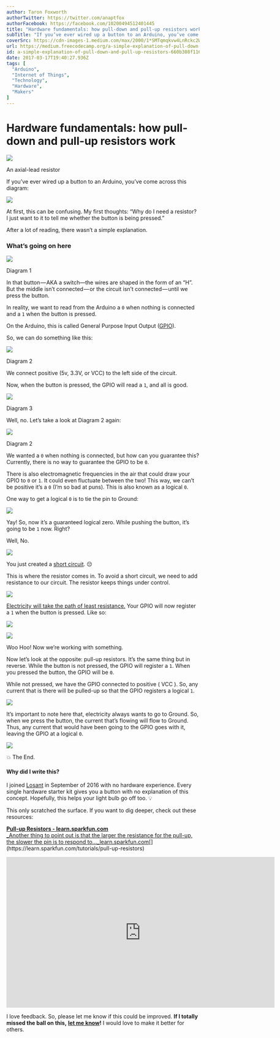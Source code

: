 ```yaml
---
author: Taron Foxworth
authorTwitter: https://twitter.com/anaptfox
authorFacebook: https://facebook.com/10200494512401445
title: "Hardware fundamentals: how pull-down and pull-up resistors work"
subTitle: "If you’ve ever wired up a button to an Arduino, you’ve come across this diagram:..."
coverSrc: https://cdn-images-1.medium.com/max/2000/1*SMTqmqkvw4LnRckc2Wj9RQ.jpeg
url: https://medium.freecodecamp.org/a-simple-explanation-of-pull-down-and-pull-up-resistors-660b308f116a
id: a-simple-explanation-of-pull-down-and-pull-up-resistors-660b308f116a
date: 2017-03-17T19:40:27.936Z
tags: [
  "Arduino",
  "Internet of Things",
  "Technology",
  "Hardware",
  "Makers"
]
---
```

# Hardware fundamentals: how pull-down and pull-up resistors work







![](https://cdn-images-1.medium.com/max/2000/1*SMTqmqkvw4LnRckc2Wj9RQ.jpeg)

An axial-lead resistor







If you’ve ever wired up a button to an Arduino, you’ve come across this diagram:



![](https://cdn-images-1.medium.com/max/1600/1*h1oB-dIKV2rNW3l05jOTOQ.png)



At first, this can be confusing. My first thoughts: “Why do I need a resistor? I just want to it to tell me whether the button is being pressed.”

After a lot of reading, there wasn’t a simple explanation.

### What’s going on here



![](https://cdn-images-1.medium.com/max/1600/1*0voPrAar5qTG7c6OR76RIA.png)

Diagram 1



In that button — AKA a switch—the wires are shaped in the form of an “H”. But the middle isn’t connected — or the circuit isn’t connected — until we press the button.

In reality, we want to read from the Arduino a `0` when nothing is connected and a `1` when the button is pressed.

On the Arduino, this is called General Purpose Input Output ([GPIO](https://en.wikipedia.org/wiki/General-purpose_input/output)).

So, we can do something like this:



![](https://cdn-images-1.medium.com/max/1600/1*dtatSwNEmWLRTZYOSjCYNQ.png)

Diagram 2



We connect positive (5v, 3.3V, or VCC) to the left side of the circuit.

Now, when the button is pressed, the GPIO will read a `1`, and all is good.



![](https://cdn-images-1.medium.com/max/1600/1*ZbkKPisOF90rGU1IQPdsbg.png)

Diagram 3



Well, no. Let’s take a look at Diagram 2 again:



![](https://cdn-images-1.medium.com/max/1600/1*dtatSwNEmWLRTZYOSjCYNQ.png)

Diagram 2



We wanted a `0` when nothing is connected, but how can you guarantee this? Currently, there is no way to guarantee the GPIO to be `0`.

There is also electromagnetic frequencies in the air that could draw your GPIO to `0` or `1`. It could even fluctuate between the two! This way, we can’t be positive it’s a `0` (I’m so bad at puns). This is also known as a logical `0`.

One way to get a logical `0` is to tie the pin to Ground:



![](https://cdn-images-1.medium.com/max/1600/1*cJjDJqreMcQcO0a1iLamWw.png)



Yay! So, now it’s a guaranteed logical zero. While pushing the button, it’s going to be `1` now. Right?

Well, No.



![](https://cdn-images-1.medium.com/max/1600/1*-3LZgddTwMxydhvBBcis_A.png)



You just created a [short circuit](https://en.wikipedia.org/wiki/Short_circuit). 😔

This is where the resistor comes in. To avoid a short circuit, we need to add resistance to our circuit. The resistor keeps things under control.



![](https://cdn-images-1.medium.com/max/1600/1*aeuKcZcDrmjyRL932RrLGw.png)



[Electricity will take the path of least resistance.](http://ecmweb.com/content/path-least-resistance) Your GPIO will now register a `1` when the button is pressed. Like so:



![](https://cdn-images-1.medium.com/max/1600/1*ztqcYi6zpfoMGFFSsGUjNA.png)





![](https://cdn-images-1.medium.com/max/1600/1*0lK8NtZapeKPBVVBUWFGBA.gif)



Woo Hoo! Now we’re working with something.

Now let’s look at the opposite: pull-up resistors. It’s the same thing but in reverse. While the button is not pressed, the GPIO will register a `1`. When you pressed the button, the GPIO will be `0`.

While not pressed, we have the GPIO connected to positive ( VCC ). So, any current that is there will be pulled-up so that the GPIO registers a logical `1`.



![](https://cdn-images-1.medium.com/max/1600/1*GfaViEPlJDA9WQLlN9m3kQ.png)



It’s important to note here that, electricity always wants to go to Ground. So, when we press the button, the current that’s flowing will flow to Ground. Thus, any current that would have been going to the GPIO goes with it, leaving the GPIO at a logical `0`.



![](https://cdn-images-1.medium.com/max/1600/1*KrxhpNRUCwWo-3MtOWmDEg.png)



💥 The End.

#### Why did I write this?

I joined [Losant](https://losant.com) in September of 2016 with no hardware experience. Every single hardware starter kit gives you a button with no explanation of this concept. Hopefully, this helps your light bulb go off too. 💡

This only scratched the surface. If you want to dig deeper, check out these resources:

[**Pull-up Resistors - learn.sparkfun.com**  
_Another thing to point out is that the larger the resistance for the pull-up, the slower the pin is to respond to…_learn.sparkfun.com](https://learn.sparkfun.com/tutorials/pull-up-resistors "https://learn.sparkfun.com/tutorials/pull-up-resistors")[](https://learn.sparkfun.com/tutorials/pull-up-resistors)





<iframe data-width="854" data-height="480" width="700" height="393" src="https://medium.freecodecamp.org/media/cf558c40a803db4609c3c6885a257380?postId=660b308f116a" data-media-id="cf558c40a803db4609c3c6885a257380" data-thumbnail="https://i.embed.ly/1/image?url=https%3A%2F%2Fi.ytimg.com%2Fvi%2FBxA7qwmY9mg%2Fhqdefault.jpg&amp;key=4fce0568f2ce49e8b54624ef71a8a5bd" allowfullscreen="" frameborder="0"></iframe>





I love feedback. So, please let me know if this could be improved. **If I totally missed the ball on this,** [**let me know**](http://twitter.com/anaptfox)**!** I would love to make it better for others.








